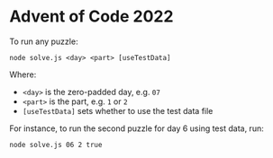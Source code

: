 # Advent of Code 2022

To run any puzzle:

```shell
node solve.js <day> <part> [useTestData]
```

Where: 
- `<day>` is the zero-padded day, e.g. `07`
- `<part>` is the part, e.g. `1` or `2`
- `[useTestData]` sets whether to use the test data file

For instance, to run the second puzzle for day 6 using test data, run:

```shell
node solve.js 06 2 true
```
